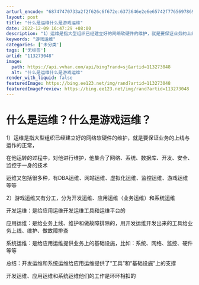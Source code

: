 ```yaml
---
arturl_encode: "68747470733a2f2f626c6f672e:6373646e2e6e65742f77656978696e5f35323339353933372f:61727469636c652f64657461696c732f313133323733303438"
layout: post
title: "什么是运维什么是游戏运维"
date: 2022-12-09 16:47:29 +08:00
description: "1）运维是指大型组织已经建立好的网络软硬件的维护，就是要保证业务的上线与运作的正常，在他运转的过程中"
keywords: "游戏运维"
categories: ['未分类']
tags: ['无标签']
artid: "113273048"
image:
  path: https://api.vvhan.com/api/bing?rand=sj&artid=113273048
  alt: "什么是运维什么是游戏运维"
render_with_liquid: false
featuredImage: https://bing.ee123.net/img/rand?artid=113273048
featuredImagePreview: https://bing.ee123.net/img/rand?artid=113273048
---
```


# 什么是运维？什么是游戏运维？

1）运维是指大型组织已经建立好的网络软硬件的维护，就是要保证业务的上线与运作的正常，

在他运转的过程中，对他进行维护，他集合了网络、系统、数据库、开发、安全、监控于一身的技术

运维又包括很多种，有DBA运维、网站运维、虚拟化运维、监控运维、游戏运维等等

2）游戏运维又有分工，分为开发运维、应用运维（业务运维）和系统运维

开发运维：是给应用运维开发运维工具和运维平台的

应用运维：是给业务上线、维护和做故障排除的，用开发运维开发出来的工具给业务上线、维护、做故障排查

系统运维：是给应用运维提供业务上的基础设施，比如：系统、网络、监控、硬件等等

总结：开发运维和系统运维给应用运维提供了“工具”和“基础设施”上的支撑

开发运维、应用运维和系统运维他们的工作是环环相扣的